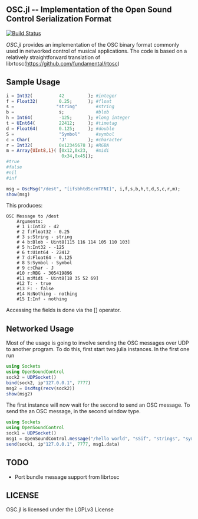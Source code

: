 OSC.jl -- Implementation of the Open Sound Control Serialization Format
-----------------------------------------------------------------------

[![Build Status](https://travis-ci.org/fundamental/OSC.jl.png)](https://travis-ci.org/fundamental/OSC.jl)

_OSC.jl_ provides an implementation of the OSC binary format commonly
used in networked control of musical applications.
The code is based on a relatively straightforward translation of
librtosc(https://github.com/fundamental/rtosc)

## Sample Usage

```julia
i = Int32(          42         ); #integer
f = Float32(        0.25;      ); #float
s =                "string"       #string
b =                 s;            #blob
h = Int64(          -125;      ); #long integer
t = UInt64(         22412;     ); #timetag
d = Float64(        0.125;     ); #double
S =                 "Symbol"      #symbol
c = Char(           'J'        ); #character
r = Int32(          0x12345678 ); #RGBA
m = Array{UInt8,1}( [0x12,0x23,   #midi
                     0x34,0x45]);
#true
#false
#nil
#inf

msg = OscMsg("/dest", "[ifsbhtdScrmTFNI]", i,f,s,b,h,t,d,S,c,r,m);
show(msg)
```

This produces:

```
OSC Message to /dest
    Arguments:
    # 1 i:Int32 - 42
    # 2 f:Float32 - 0.25
    # 3 s:String - string
    # 4 b:Blob - Uint8[115 116 114 105 110 103]
    # 5 h:Int32 - -125
    # 6 t:Uint64 - 22412
    # 7 d:Float64 - 0.125
    # 8 S:Symbol - Symbol
    # 9 c:Char - J
    #10 r:RBG - 305419896
    #11 m:Midi - Uint8[18 35 52 69]
    #12 T: - true
    #13 F: - false
    #14 N:Nothing - nothing
    #15 I:Inf - nothing
```

Accessing the fields is done via the [] operator.


## Networked Usage

Most of the usage is going to involve sending the OSC messages over UDP to
another program.
To do this, first start two julia instances.
In the first one run

```julia
using Sockets
using OpenSoundControl
sock2 = UDPSocket()
bind(sock2, ip"127.0.0.1", 7777)
msg2 = OscMsg(recv(sock2))
show(msg2)
```

The first instance will now wait for the second to send an OSC message.
To send the an OSC message, in the second window type.

```julia
using Sockets
using OpenSoundControl
sock1 = UDPSocket()
msg1 = OpenSoundControl.message("/hello world", "sSif", "strings", "symbols", Int32(234), Float32(2.3))
send(sock1, ip"127.0.0.1", 7777, msg1.data)
```


## TODO

- Port bundle message support from librtosc

## LICENSE

OSC.jl is licensed under the LGPLv3 License

